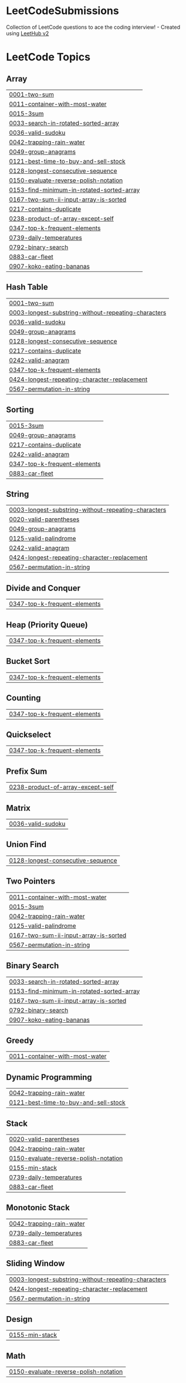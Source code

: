 # LeetCodeSubmissions
Collection of LeetCode questions to ace the coding interview! - Created using [LeetHub v2](https://github.com/arunbhardwaj/LeetHub-2.0)

<!---LeetCode Topics Start-->
# LeetCode Topics
## Array
|  |
| ------- |
| [0001-two-sum](https://github.com/jaivardhan-bhola/LeetCodeSubmissions/tree/master/0001-two-sum) |
| [0011-container-with-most-water](https://github.com/jaivardhan-bhola/LeetCodeSubmissions/tree/master/0011-container-with-most-water) |
| [0015-3sum](https://github.com/jaivardhan-bhola/LeetCodeSubmissions/tree/master/0015-3sum) |
| [0033-search-in-rotated-sorted-array](https://github.com/jaivardhan-bhola/LeetCodeSubmissions/tree/master/0033-search-in-rotated-sorted-array) |
| [0036-valid-sudoku](https://github.com/jaivardhan-bhola/LeetCodeSubmissions/tree/master/0036-valid-sudoku) |
| [0042-trapping-rain-water](https://github.com/jaivardhan-bhola/LeetCodeSubmissions/tree/master/0042-trapping-rain-water) |
| [0049-group-anagrams](https://github.com/jaivardhan-bhola/LeetCodeSubmissions/tree/master/0049-group-anagrams) |
| [0121-best-time-to-buy-and-sell-stock](https://github.com/jaivardhan-bhola/LeetCodeSubmissions/tree/master/0121-best-time-to-buy-and-sell-stock) |
| [0128-longest-consecutive-sequence](https://github.com/jaivardhan-bhola/LeetCodeSubmissions/tree/master/0128-longest-consecutive-sequence) |
| [0150-evaluate-reverse-polish-notation](https://github.com/jaivardhan-bhola/LeetCodeSubmissions/tree/master/0150-evaluate-reverse-polish-notation) |
| [0153-find-minimum-in-rotated-sorted-array](https://github.com/jaivardhan-bhola/LeetCodeSubmissions/tree/master/0153-find-minimum-in-rotated-sorted-array) |
| [0167-two-sum-ii-input-array-is-sorted](https://github.com/jaivardhan-bhola/LeetCodeSubmissions/tree/master/0167-two-sum-ii-input-array-is-sorted) |
| [0217-contains-duplicate](https://github.com/jaivardhan-bhola/LeetCodeSubmissions/tree/master/0217-contains-duplicate) |
| [0238-product-of-array-except-self](https://github.com/jaivardhan-bhola/LeetCodeSubmissions/tree/master/0238-product-of-array-except-self) |
| [0347-top-k-frequent-elements](https://github.com/jaivardhan-bhola/LeetCodeSubmissions/tree/master/0347-top-k-frequent-elements) |
| [0739-daily-temperatures](https://github.com/jaivardhan-bhola/LeetCodeSubmissions/tree/master/0739-daily-temperatures) |
| [0792-binary-search](https://github.com/jaivardhan-bhola/LeetCodeSubmissions/tree/master/0792-binary-search) |
| [0883-car-fleet](https://github.com/jaivardhan-bhola/LeetCodeSubmissions/tree/master/0883-car-fleet) |
| [0907-koko-eating-bananas](https://github.com/jaivardhan-bhola/LeetCodeSubmissions/tree/master/0907-koko-eating-bananas) |
## Hash Table
|  |
| ------- |
| [0001-two-sum](https://github.com/jaivardhan-bhola/LeetCodeSubmissions/tree/master/0001-two-sum) |
| [0003-longest-substring-without-repeating-characters](https://github.com/jaivardhan-bhola/LeetCodeSubmissions/tree/master/0003-longest-substring-without-repeating-characters) |
| [0036-valid-sudoku](https://github.com/jaivardhan-bhola/LeetCodeSubmissions/tree/master/0036-valid-sudoku) |
| [0049-group-anagrams](https://github.com/jaivardhan-bhola/LeetCodeSubmissions/tree/master/0049-group-anagrams) |
| [0128-longest-consecutive-sequence](https://github.com/jaivardhan-bhola/LeetCodeSubmissions/tree/master/0128-longest-consecutive-sequence) |
| [0217-contains-duplicate](https://github.com/jaivardhan-bhola/LeetCodeSubmissions/tree/master/0217-contains-duplicate) |
| [0242-valid-anagram](https://github.com/jaivardhan-bhola/LeetCodeSubmissions/tree/master/0242-valid-anagram) |
| [0347-top-k-frequent-elements](https://github.com/jaivardhan-bhola/LeetCodeSubmissions/tree/master/0347-top-k-frequent-elements) |
| [0424-longest-repeating-character-replacement](https://github.com/jaivardhan-bhola/LeetCodeSubmissions/tree/master/0424-longest-repeating-character-replacement) |
| [0567-permutation-in-string](https://github.com/jaivardhan-bhola/LeetCodeSubmissions/tree/master/0567-permutation-in-string) |
## Sorting
|  |
| ------- |
| [0015-3sum](https://github.com/jaivardhan-bhola/LeetCodeSubmissions/tree/master/0015-3sum) |
| [0049-group-anagrams](https://github.com/jaivardhan-bhola/LeetCodeSubmissions/tree/master/0049-group-anagrams) |
| [0217-contains-duplicate](https://github.com/jaivardhan-bhola/LeetCodeSubmissions/tree/master/0217-contains-duplicate) |
| [0242-valid-anagram](https://github.com/jaivardhan-bhola/LeetCodeSubmissions/tree/master/0242-valid-anagram) |
| [0347-top-k-frequent-elements](https://github.com/jaivardhan-bhola/LeetCodeSubmissions/tree/master/0347-top-k-frequent-elements) |
| [0883-car-fleet](https://github.com/jaivardhan-bhola/LeetCodeSubmissions/tree/master/0883-car-fleet) |
## String
|  |
| ------- |
| [0003-longest-substring-without-repeating-characters](https://github.com/jaivardhan-bhola/LeetCodeSubmissions/tree/master/0003-longest-substring-without-repeating-characters) |
| [0020-valid-parentheses](https://github.com/jaivardhan-bhola/LeetCodeSubmissions/tree/master/0020-valid-parentheses) |
| [0049-group-anagrams](https://github.com/jaivardhan-bhola/LeetCodeSubmissions/tree/master/0049-group-anagrams) |
| [0125-valid-palindrome](https://github.com/jaivardhan-bhola/LeetCodeSubmissions/tree/master/0125-valid-palindrome) |
| [0242-valid-anagram](https://github.com/jaivardhan-bhola/LeetCodeSubmissions/tree/master/0242-valid-anagram) |
| [0424-longest-repeating-character-replacement](https://github.com/jaivardhan-bhola/LeetCodeSubmissions/tree/master/0424-longest-repeating-character-replacement) |
| [0567-permutation-in-string](https://github.com/jaivardhan-bhola/LeetCodeSubmissions/tree/master/0567-permutation-in-string) |
## Divide and Conquer
|  |
| ------- |
| [0347-top-k-frequent-elements](https://github.com/jaivardhan-bhola/LeetCodeSubmissions/tree/master/0347-top-k-frequent-elements) |
## Heap (Priority Queue)
|  |
| ------- |
| [0347-top-k-frequent-elements](https://github.com/jaivardhan-bhola/LeetCodeSubmissions/tree/master/0347-top-k-frequent-elements) |
## Bucket Sort
|  |
| ------- |
| [0347-top-k-frequent-elements](https://github.com/jaivardhan-bhola/LeetCodeSubmissions/tree/master/0347-top-k-frequent-elements) |
## Counting
|  |
| ------- |
| [0347-top-k-frequent-elements](https://github.com/jaivardhan-bhola/LeetCodeSubmissions/tree/master/0347-top-k-frequent-elements) |
## Quickselect
|  |
| ------- |
| [0347-top-k-frequent-elements](https://github.com/jaivardhan-bhola/LeetCodeSubmissions/tree/master/0347-top-k-frequent-elements) |
## Prefix Sum
|  |
| ------- |
| [0238-product-of-array-except-self](https://github.com/jaivardhan-bhola/LeetCodeSubmissions/tree/master/0238-product-of-array-except-self) |
## Matrix
|  |
| ------- |
| [0036-valid-sudoku](https://github.com/jaivardhan-bhola/LeetCodeSubmissions/tree/master/0036-valid-sudoku) |
## Union Find
|  |
| ------- |
| [0128-longest-consecutive-sequence](https://github.com/jaivardhan-bhola/LeetCodeSubmissions/tree/master/0128-longest-consecutive-sequence) |
## Two Pointers
|  |
| ------- |
| [0011-container-with-most-water](https://github.com/jaivardhan-bhola/LeetCodeSubmissions/tree/master/0011-container-with-most-water) |
| [0015-3sum](https://github.com/jaivardhan-bhola/LeetCodeSubmissions/tree/master/0015-3sum) |
| [0042-trapping-rain-water](https://github.com/jaivardhan-bhola/LeetCodeSubmissions/tree/master/0042-trapping-rain-water) |
| [0125-valid-palindrome](https://github.com/jaivardhan-bhola/LeetCodeSubmissions/tree/master/0125-valid-palindrome) |
| [0167-two-sum-ii-input-array-is-sorted](https://github.com/jaivardhan-bhola/LeetCodeSubmissions/tree/master/0167-two-sum-ii-input-array-is-sorted) |
| [0567-permutation-in-string](https://github.com/jaivardhan-bhola/LeetCodeSubmissions/tree/master/0567-permutation-in-string) |
## Binary Search
|  |
| ------- |
| [0033-search-in-rotated-sorted-array](https://github.com/jaivardhan-bhola/LeetCodeSubmissions/tree/master/0033-search-in-rotated-sorted-array) |
| [0153-find-minimum-in-rotated-sorted-array](https://github.com/jaivardhan-bhola/LeetCodeSubmissions/tree/master/0153-find-minimum-in-rotated-sorted-array) |
| [0167-two-sum-ii-input-array-is-sorted](https://github.com/jaivardhan-bhola/LeetCodeSubmissions/tree/master/0167-two-sum-ii-input-array-is-sorted) |
| [0792-binary-search](https://github.com/jaivardhan-bhola/LeetCodeSubmissions/tree/master/0792-binary-search) |
| [0907-koko-eating-bananas](https://github.com/jaivardhan-bhola/LeetCodeSubmissions/tree/master/0907-koko-eating-bananas) |
## Greedy
|  |
| ------- |
| [0011-container-with-most-water](https://github.com/jaivardhan-bhola/LeetCodeSubmissions/tree/master/0011-container-with-most-water) |
## Dynamic Programming
|  |
| ------- |
| [0042-trapping-rain-water](https://github.com/jaivardhan-bhola/LeetCodeSubmissions/tree/master/0042-trapping-rain-water) |
| [0121-best-time-to-buy-and-sell-stock](https://github.com/jaivardhan-bhola/LeetCodeSubmissions/tree/master/0121-best-time-to-buy-and-sell-stock) |
## Stack
|  |
| ------- |
| [0020-valid-parentheses](https://github.com/jaivardhan-bhola/LeetCodeSubmissions/tree/master/0020-valid-parentheses) |
| [0042-trapping-rain-water](https://github.com/jaivardhan-bhola/LeetCodeSubmissions/tree/master/0042-trapping-rain-water) |
| [0150-evaluate-reverse-polish-notation](https://github.com/jaivardhan-bhola/LeetCodeSubmissions/tree/master/0150-evaluate-reverse-polish-notation) |
| [0155-min-stack](https://github.com/jaivardhan-bhola/LeetCodeSubmissions/tree/master/0155-min-stack) |
| [0739-daily-temperatures](https://github.com/jaivardhan-bhola/LeetCodeSubmissions/tree/master/0739-daily-temperatures) |
| [0883-car-fleet](https://github.com/jaivardhan-bhola/LeetCodeSubmissions/tree/master/0883-car-fleet) |
## Monotonic Stack
|  |
| ------- |
| [0042-trapping-rain-water](https://github.com/jaivardhan-bhola/LeetCodeSubmissions/tree/master/0042-trapping-rain-water) |
| [0739-daily-temperatures](https://github.com/jaivardhan-bhola/LeetCodeSubmissions/tree/master/0739-daily-temperatures) |
| [0883-car-fleet](https://github.com/jaivardhan-bhola/LeetCodeSubmissions/tree/master/0883-car-fleet) |
## Sliding Window
|  |
| ------- |
| [0003-longest-substring-without-repeating-characters](https://github.com/jaivardhan-bhola/LeetCodeSubmissions/tree/master/0003-longest-substring-without-repeating-characters) |
| [0424-longest-repeating-character-replacement](https://github.com/jaivardhan-bhola/LeetCodeSubmissions/tree/master/0424-longest-repeating-character-replacement) |
| [0567-permutation-in-string](https://github.com/jaivardhan-bhola/LeetCodeSubmissions/tree/master/0567-permutation-in-string) |
## Design
|  |
| ------- |
| [0155-min-stack](https://github.com/jaivardhan-bhola/LeetCodeSubmissions/tree/master/0155-min-stack) |
## Math
|  |
| ------- |
| [0150-evaluate-reverse-polish-notation](https://github.com/jaivardhan-bhola/LeetCodeSubmissions/tree/master/0150-evaluate-reverse-polish-notation) |
<!---LeetCode Topics End-->